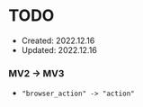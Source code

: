 # TODO
- Created: 2022.12.16
- Updated: 2022.12.16

### MV2 -> MV3
- ` "browser_action" -> "action" `
